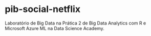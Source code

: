 # pib-social-netflix
Laboratório de Big Data na Prática 2 de Big Data Analytics com R e Microsoft Azure ML na Data Science Academy.
